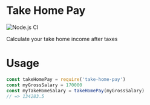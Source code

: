# Take Home Pay
![Node.js CI](https://github.com/richytong/take-home-pay/workflows/Node.js%20CI/badge.svg?branch=master)

Calculate your take home income after taxes

# Usage
```javascript
const takeHomePay = require('take-home-pay')
const myGrossSalary = 170000
const myTakeHomeSalary = takeHomePay(myGrossSalary)
// => 134283.5
```
